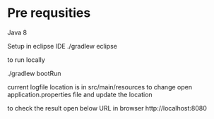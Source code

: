 # Pre requsities

Java 8

Setup in eclipse IDE
./gradlew eclipse

to run locally

./gradlew bootRun

current logfile location is in src/main/resources
to change open application.properties file and update the location

to check the result open below URL in browser
http://localhost:8080
